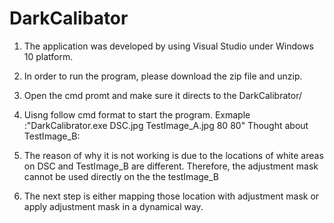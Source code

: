 # DarkCalibator
1. The application was developed by using Visual Studio under Windows 10 platform. 
2. In order to run the program, please download the zip file and unzip.
3. Open the cmd promt and make sure it directs to the DarkCalibrator/
4. Uisng follow cmd format to start the program. 
   Exmaple :"DarkCalibrator.exe DSC.jpg TestImage_A.jpg 80 80"
Thought about TestImage_B:
1. The reason of why it is not working is due to the locations of white areas on DSC and TestImage_B are different. 
   Therefore, the adjustment mask cannot be used directly on the the testImage_B
   
2. The next step is either mapping those location with adjustment mask or apply adjustment mask in a dynamical way.

